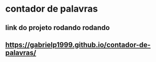 # contador de palavras
## link do projeto rodando rodando 
## https://gabrielp1999.github.io/contador-de-palavras/